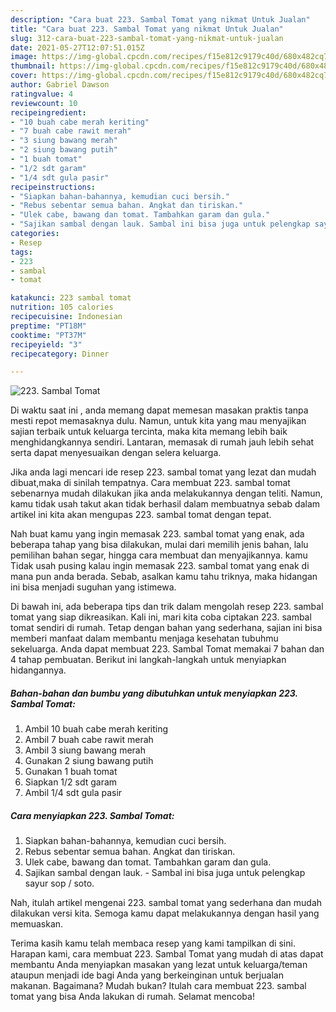 ```yaml
---
description: "Cara buat 223. Sambal Tomat yang nikmat Untuk Jualan"
title: "Cara buat 223. Sambal Tomat yang nikmat Untuk Jualan"
slug: 312-cara-buat-223-sambal-tomat-yang-nikmat-untuk-jualan
date: 2021-05-27T12:07:51.015Z
image: https://img-global.cpcdn.com/recipes/f15e812c9179c40d/680x482cq70/223-sambal-tomat-foto-resep-utama.jpg
thumbnail: https://img-global.cpcdn.com/recipes/f15e812c9179c40d/680x482cq70/223-sambal-tomat-foto-resep-utama.jpg
cover: https://img-global.cpcdn.com/recipes/f15e812c9179c40d/680x482cq70/223-sambal-tomat-foto-resep-utama.jpg
author: Gabriel Dawson
ratingvalue: 4
reviewcount: 10
recipeingredient:
- "10 buah cabe merah keriting"
- "7 buah cabe rawit merah"
- "3 siung bawang merah"
- "2 siung bawang putih"
- "1 buah tomat"
- "1/2 sdt garam"
- "1/4 sdt gula pasir"
recipeinstructions:
- "Siapkan bahan-bahannya, kemudian cuci bersih."
- "Rebus sebentar semua bahan. Angkat dan tiriskan."
- "Ulek cabe, bawang dan tomat. Tambahkan garam dan gula."
- "Sajikan sambal dengan lauk. Sambal ini bisa juga untuk pelengkap sayur sop / soto."
categories:
- Resep
tags:
- 223
- sambal
- tomat

katakunci: 223 sambal tomat 
nutrition: 105 calories
recipecuisine: Indonesian
preptime: "PT18M"
cooktime: "PT37M"
recipeyield: "3"
recipecategory: Dinner

---
```



![223. Sambal Tomat](https://img-global.cpcdn.com/recipes/f15e812c9179c40d/680x482cq70/223-sambal-tomat-foto-resep-utama.jpg)

Di waktu  saat ini , anda memang dapat memesan masakan praktis tanpa mesti repot memasaknya dulu. Namun, untuk kita yang mau menyajikan sajian terbaik untuk keluarga tercinta, maka kita memang lebih baik menghidangkannya sendiri. Lantaran, memasak di rumah jauh lebih sehat serta dapat menyesuaikan dengan selera keluarga.

Jika anda lagi mencari ide resep 223. sambal tomat yang lezat dan mudah dibuat,maka di sinilah tempatnya. Cara membuat 223. sambal tomat  sebenarnya mudah dilakukan jika anda melakukannya dengan teliti. Namun, kamu tidak usah takut akan tidak berhasil dalam membuatnya 
sebab dalam artikel ini kita akan mengupas 223. sambal tomat dengan tepat.  



Nah buat kamu yang ingin memasak 223. sambal tomat yang enak, ada beberapa tahap yang bisa dilakukan, mulai dari memilih jenis bahan, lalu pemilihan bahan segar, hingga cara membuat dan menyajikannya. kamu Tidak usah pusing kalau ingin memasak 223. sambal tomat yang enak di mana pun anda berada. Sebab, asalkan kamu  tahu triknya, maka hidangan ini bisa menjadi suguhan yang istimewa.

Di bawah ini, ada beberapa tips dan trik dalam mengolah resep 223. sambal tomat yang siap dikreasikan. Kali ini, mari kita coba ciptakan 223. sambal tomat sendiri di rumah. Tetap dengan bahan yang sederhana, sajian ini bisa memberi manfaat dalam membantu menjaga kesehatan tubuhmu sekeluarga. Anda dapat membuat 223. Sambal Tomat memakai 7 bahan dan 4 tahap pembuatan. Berikut ini langkah-langkah untuk menyiapkan hidangannya.

<!--inarticleads1-->

##### Bahan-bahan dan bumbu yang dibutuhkan untuk menyiapkan 223. Sambal Tomat:

1. Ambil 10 buah cabe merah keriting
1. Ambil 7 buah cabe rawit merah
1. Ambil 3 siung bawang merah
1. Gunakan 2 siung bawang putih
1. Gunakan 1 buah tomat
1. Siapkan 1/2 sdt garam
1. Ambil 1/4 sdt gula pasir




<!--inarticleads2-->

##### Cara menyiapkan 223. Sambal Tomat:

1. Siapkan bahan-bahannya, kemudian cuci bersih.
1. Rebus sebentar semua bahan. Angkat dan tiriskan.
1. Ulek cabe, bawang dan tomat. Tambahkan garam dan gula.
1. Sajikan sambal dengan lauk. - Sambal ini bisa juga untuk pelengkap sayur sop / soto.




Nah, itulah artikel mengenai  223. sambal tomat  yang sederhana dan mudah dilakukan versi kita. Semoga kamu dapat melakukannya dengan hasil yang memuaskan. 

Terima kasih kamu telah membaca resep yang kami tampilkan di sini. Harapan kami, cara membuat  223. Sambal Tomat yang mudah di atas dapat membantu Anda menyiapkan masakan yang lezat untuk keluarga/teman ataupun menjadi ide bagi Anda yang berkeinginan untuk berjualan makanan. Bagaimana? Mudah bukan? Itulah cara membuat 223. sambal tomat yang bisa Anda lakukan di rumah. Selamat mencoba!

